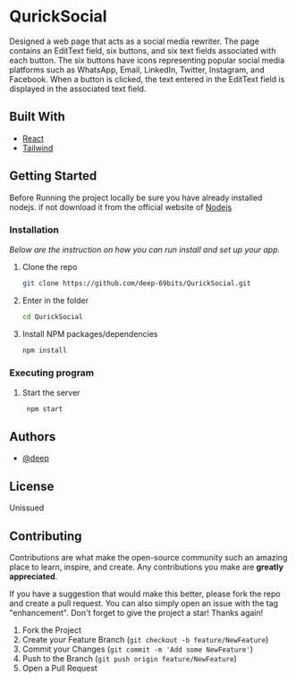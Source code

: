 #     QurickSocial
Designed a web page that acts as a social media rewriter. The page  contains an EditText field, six buttons, and six text fields associated with each button. The six buttons have icons representing popular social media platforms such as WhatsApp, Email, LinkedIn, Twitter, Instagram, and Facebook. When a button is clicked, the text entered in the EditText field  is displayed in the associated text field.







## Built With
* [React](https://react.dev/)
* [Tailwind](https://tailwindcss.com/)



## Getting Started

Before Running the project locally be sure you have already installed nodejs.
if not download it from the official website of [Nodejs](https://nodejs.org/en/)

### Installation

_Below are the instruction on how you can run  install and set up your app._

1. Clone the repo
   ```sh
   git clone https://github.com/deep-69bits/QurickSocial.git
   ```
2. Enter in the folder
   ```sh
   cd QurickSocial
   ``` 
3. Install NPM packages/dependencies
   ```sh
   npm install 
   ```
### Executing program 
1. Start the server
   ```sh
    npm start
    ```

## Authors  
* [@deep](https://github.com/deep-69bits/)




## License

Unissued 

## Contributing

Contributions are what make the open-source community such an amazing place to learn, inspire, and create. Any contributions you make are **greatly appreciated**.

If you have a suggestion that would make this better, please fork the repo and create a pull request. You can also simply open an issue with the tag "enhancement".
Don't forget to give the project a star! Thanks again!

1. Fork the Project
2. Create your Feature Branch (`git checkout -b feature/NewFeature`)
3. Commit your Changes (`git commit -m 'Add some NewFeature'`)
4. Push to the Branch (`git push origin feature/NewFeature`)
5. Open a Pull Request
